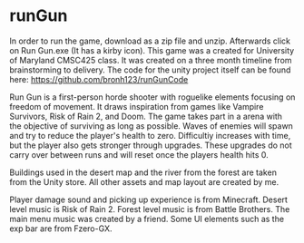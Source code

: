 # runGun
In order to run the game, download as a zip file and unzip. Afterwards click on Run Gun.exe (It has a kirby icon). This game was a created for University of Maryland CMSC425 class. It was created on a three month timeline from brainstorming to delivery. The code for the unity project itself can be found here: https://github.com/bronh123/runGunCode

Run Gun is a first-person horde shooter with roguelike elements focusing on freedom of movement. It draws inspiration from games like Vampire Survivors, Risk of Rain 2, and Doom. The game takes part in a arena with the objective of surviving as long as possible.
Waves of enemies will spawn and try to reduce the player's health to zero. Difficultiy increases with time, but the player also gets stronger through upgrades. These upgrades do not carry over between runs and will reset once the players health hits 0.

Buildings used in the desert map and the river from the forest are taken from the Unity store. All other assets and map layout are created by me.

Player damage sound and picking up experience is from Minecraft. Desert level music is Risk of Rain 2. Forest level music is from Battle Brothers. The main menu music was created by a friend. Some UI elements such as the exp bar are from Fzero-GX.
